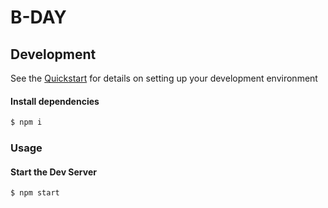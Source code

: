# B-DAY

## Development

See the [Quickstart](http://docs.init.ai/docs/quickstart) for details on setting up your development environment

#### Install dependencies
```bash
$ npm i
```

### Usage
#### Start the Dev Server
```bash
$ npm start
```

